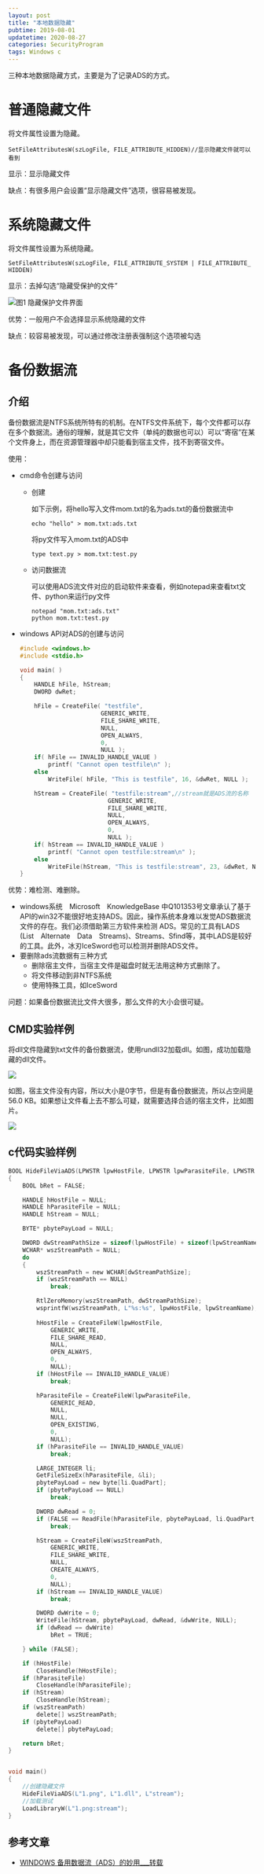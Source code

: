 ```yaml
---
layout: post
title: "本地数据隐藏"
pubtime: 2019-08-01
updatetime: 2020-08-27
categories: SecurityProgram
tags: Windows c
---
```


三种本地数据隐藏方式，主要是为了记录ADS的方式。


# 普通隐藏文件

将文件属性设置为隐藏。

```
SetFileAttributesW(szLogFile, FILE_ATTRIBUTE_HIDDEN)//显示隐藏文件就可以看到
```

显示：显示隐藏文件

缺点：有很多用户会设置“显示隐藏文件”选项，很容易被发现。

# 系统隐藏文件

将文件属性设置为系统隐藏。

```
SetFileAttributesW(szLogFile, FILE_ATTRIBUTE_SYSTEM | FILE_ATTRIBUTE_ HIDDEN)
```

显示：去掉勾选“隐藏受保护的文件”

![图1 隐藏保护文件界面](https://chrishuppor.github.io/image/Snipaste_2019-08-01_11-23-06.PNG)

优势：一般用户不会选择显示系统隐藏的文件

缺点：较容易被发现，可以通过修改注册表强制这个选项被勾选

# 备份数据流

## 介绍

备份数据流是NTFS系统所特有的机制。在NTFS文件系统下，每个文件都可以存在多个数据流。通俗的理解，就是其它文件（单纯的数据也可以）可以“寄宿”在某个文件身上，而在资源管理器中却只能看到宿主文件，找不到寄宿文件。

使用：

* cmd命令创建与访问

  * 创建

    如下示例，将hello写入文件mom.txt的名为ads.txt的备份数据流中

    ```
    echo "hello" > mom.txt:ads.txt
    ```

    将py文件写入mom.txt的ADS中

    ```
    type text.py > mom.txt:test.py
    ```

  * 访问数据流

    可以使用ADS流文件对应的启动软件来查看，例如notepad来查看txt文件、python来运行py文件

    ```
    notepad "mom.txt:ads.txt"
    python mom.txt:test.py
    ```

* windows API对ADS的创建与访问

  ```c
  #include <windows.h>
  #include <stdio.h>
  
  void main( )
  {
      HANDLE hFile, hStream;
      DWORD dwRet;
  
      hFile = CreateFile( "testfile",
                         GENERIC_WRITE,
                         FILE_SHARE_WRITE,
                         NULL,
                         OPEN_ALWAYS,
                         0,
                         NULL );
      if( hFile == INVALID_HANDLE_VALUE )
          printf( "Cannot open testfile\n" );
      else
          WriteFile( hFile, "This is testfile", 16, &dwRet, NULL );
  
      hStream = CreateFile( "testfile:stream",//stream就是ADS流的名称
                           GENERIC_WRITE,
                           FILE_SHARE_WRITE,
                           NULL,
                           OPEN_ALWAYS,
                           0,
                           NULL );
      if( hStream == INVALID_HANDLE_VALUE )
          printf( "Cannot open testfile:stream\n" );
      else
          WriteFile(hStream, "This is testfile:stream", 23, &dwRet, NULL);
  }
  ```

优势：难检测、难删除。

* windows系统　Microsoft　KnowledgeBase 中Q101353号文章承认了基于API的win32不能很好地支持ADS。因此，操作系统本身难以发觉ADS数据流文件的存在。我们必须借助第三方软件来检测 ADS。常见的工具有LADS　(List　Alternate　Data　Streams)、Streams、Sfind等，其中LADS是较好的工具。此外，冰刃IceSword也可以检测并删除ADS文件。
* 要删除ads流数据有三种方式
  * 删除宿主文件，当宿主文件是磁盘时就无法用这种方式删除了。
  * 将文件移动到非NTFS系统
  * 使用特殊工具，如IceSword

问题：如果备份数据流比文件大很多，那么文件的大小会很可疑。

## CMD实验样例

将dll文件隐藏到txt文件的备份数据流，使用rundll32加载dll。如图，成功加载隐藏的dll文件。

![](https://chrishuppor.github.io/image/Snipaste_2020-08-27_11-01-17.png)

如图，宿主文件没有内容，所以大小是0字节，但是有备份数据流，所以占空间是56.0 KB。如果想让文件看上去不那么可疑，就需要选择合适的宿主文件，比如图片。

![](https://chrishuppor.github.io/image/Snipaste_2020-08-27_11-03-33.png)

## c代码实验样例

```c
BOOL HideFileViaADS(LPWSTR lpwHostFile, LPWSTR lpwParasiteFile, LPWSTR lpwStreamName)
{
	BOOL bRet = FALSE;

	HANDLE hHostFile = NULL;
	HANDLE hParasiteFile = NULL;
	HANDLE hStream = NULL;

	BYTE* pbytePayLoad = NULL;

	DWORD dwStreamPathSize = sizeof(lpwHostFile) + sizeof(lpwStreamName) + 3 * sizeof(WCHAR);
	WCHAR* wszStreamPath = NULL; 
	do
	{
		wszStreamPath = new WCHAR[dwStreamPathSize];
		if (wszStreamPath == NULL)
			break;

		RtlZeroMemory(wszStreamPath, dwStreamPathSize);
		wsprintfW(wszStreamPath, L"%s:%s", lpwHostFile, lpwStreamName);
		
		hHostFile = CreateFileW(lpwHostFile,
			GENERIC_WRITE,
			FILE_SHARE_READ,
			NULL,
			OPEN_ALWAYS,
			0,
			NULL);
		if (hHostFile == INVALID_HANDLE_VALUE)
			break;

		hParasiteFile = CreateFileW(lpwParasiteFile,
			GENERIC_READ,
			NULL,
			NULL,
			OPEN_EXISTING,
			0,
			NULL);
		if (hParasiteFile == INVALID_HANDLE_VALUE)
			break;

		LARGE_INTEGER li;
		GetFileSizeEx(hParasiteFile, &li);
		pbytePayLoad = new byte[li.QuadPart];
		if (pbytePayLoad == NULL)
			break;

		DWORD dwRead = 0;
		if (FALSE == ReadFile(hParasiteFile, pbytePayLoad, li.QuadPart, &dwRead, 0) || dwRead != li.QuadPart)
			break;

		hStream = CreateFileW(wszStreamPath,
			GENERIC_WRITE,
			FILE_SHARE_WRITE,
			NULL,
			CREATE_ALWAYS,
			0,
			NULL);
		if (hStream == INVALID_HANDLE_VALUE)
			break;

		DWORD dwWrite = 0;
		WriteFile(hStream, pbytePayLoad, dwRead, &dwWrite, NULL);
		if (dwRead == dwWrite)
			bRet = TRUE;

	} while (FALSE);

	if (hHostFile)
		CloseHandle(hHostFile);
	if (hParasiteFile)
		CloseHandle(hParasiteFile);
	if (hStream)
		CloseHandle(hStream);
	if (wszStreamPath)
		delete[] wszStreamPath;
	if (pbytePayLoad)
		delete[] pbytePayLoad;

	return bRet;
}


void main()
{
    //创建隐藏文件
	HideFileViaADS(L"1.png", L"1.dll", L"stream");
	//加载测试
	LoadLibraryW(L"1.png:stream");
}
```

## 参考文章

* [WINDOWS 备用数据流（ADS）的妙用___转载](https://www.cnblogs.com/feiyucha/p/9940895.html)

